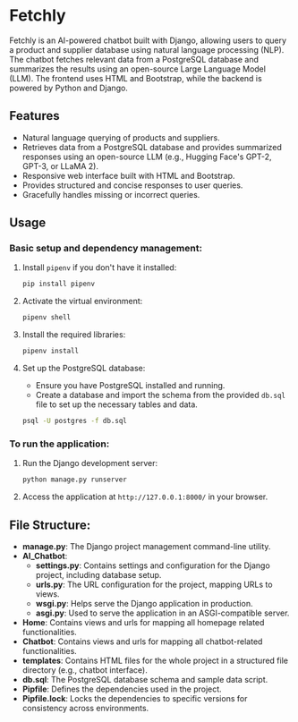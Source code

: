 # Fetchly
Fetchly is an AI-powered chatbot built with Django, allowing users to query a product and supplier database using natural language processing (NLP). The chatbot fetches relevant data from a PostgreSQL database and summarizes the results using an open-source Large Language Model (LLM). The frontend uses HTML and Bootstrap, while the backend is powered by Python and Django.

## Features
- Natural language querying of products and suppliers.
- Retrieves data from a PostgreSQL database and provides summarized responses using an open-source LLM (e.g., Hugging Face's GPT-2, GPT-3, or LLaMA 2).
- Responsive web interface built with HTML and Bootstrap.
- Provides structured and concise responses to user queries.
- Gracefully handles missing or incorrect queries.

## Usage
### Basic setup and dependency management:
1. Install `pipenv` if you don't have it installed:
    ```bash
    pip install pipenv
    ```

2. Activate the virtual environment:
    ```bash
    pipenv shell
    ```

3. Install the required libraries:
    ```bash
    pipenv install
    ```

4. Set up the PostgreSQL database:
    - Ensure you have PostgreSQL installed and running.
    - Create a database and import the schema from the provided `db.sql` file to set up the necessary tables and data.
    ```bash
    psql -U postgres -f db.sql
    ```

### To run the application:
1. Run the Django development server:
    ```bash
    python manage.py runserver
    ```

2. Access the application at `http://127.0.0.1:8000/` in your browser.

## File Structure:
- **manage.py**: The Django project management command-line utility.
- **AI_Chatbot**:
    - **settings.py**: Contains settings and configuration for the Django project, including database setup.
    - **urls.py**: The URL configuration for the project, mapping URLs to views.
    - **wsgi.py**: Helps serve the Django application in production.
    - **asgi.py**: Used to serve the application in an ASGI-compatible server.
- **Home**: Contains views and urls for mapping all homepage related functionalities.
- **Chatbot**: Contains views and urls for mapping all chatbot-related functionalities.
- **templates**: Contains HTML files for the whole project in a structured file directory (e.g., chatbot interface).
- **db.sql**: The PostgreSQL database schema and sample data script.
- **Pipfile**: Defines the dependencies used in the project.
- **Pipfile.lock**: Locks the dependencies to specific versions for consistency across environments.
